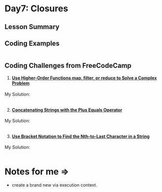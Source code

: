 # Day7: Closures


## Lesson Summary


## Coding Examples
```javascript

```

## Coding Challenges from FreeCodeCamp
1. #### [Use Higher-Order Functions map, filter, or reduce to Solve a Complex Problem](https://www.freecodecamp.org/learn/javascript-algorithms-and-data-structures/functional-programming/use-higher-order-functions-map-filter-or-reduce-to-solve-a-complex-problem)
 My Solution:
```javascript

```


2. #### [Concatenating Strings with the Plus Equals Operator](https://www.freecodecamp.org/learn/javascript-algorithms-and-data-structures/basic-javascript/concatenating-strings-with-the-plus-equals-operator)

  My Solution:
```javascript

```

3. #### [Use Bracket Notation to Find the Nth-to-Last Character in a String](https://www.freecodecamp.org/learn/javascript-algorithms-and-data-structures/basic-javascript/use-bracket-notation-to-find-the-nth-to-last-character-in-a-string)


 My Solution:
```javascript


```
#  Notes for me => 
- create a brand new via execution context.

